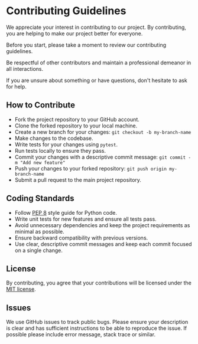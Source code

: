 # Contributing Guidelines
We appreciate your interest in contributing to our project. By contributing, you are helping to make our project better for everyone.

Before you start, please take a moment to review our contributing guidelines.

Be respectful of other contributors and maintain a professional demeanor in all interactions.

If you are unsure about something or have questions, don't hesitate to ask for help.

## How to Contribute
- Fork the project repository to your GitHub account.
- Clone the forked repository to your local machine.
- Create a new branch for your changes: `git checkout -b my-branch-name`
- Make changes to the codebase.
- Write tests for your changes using `pytest`.
- Run tests locally to ensure they pass.
- Commit your changes with a descriptive commit message: `git commit -m "Add new feature"`
- Push your changes to your forked repository: `git push origin my-branch-name`
- Submit a pull request to the main project repository.

## Coding Standards
- Follow [PEP 8](https://peps.python.org/pep-0008/) style guide for Python code.
- Write unit tests for new features and ensure all tests pass.
- Avoid unnecessary dependencies and keep the project requirements as minimal as possible.
- Ensure backward compatibility with previous versions.
- Use clear, descriptive commit messages and keep each commit focused on a single change.

## License
By contributing, you agree that your contributions will be licensed under the [MIT license](LICENSE).

## Issues
We use GitHub issues to track public bugs. Please ensure your description is clear and has sufficient instructions to be able to reproduce the issue. If possible please include error message, stack trace or similar.
